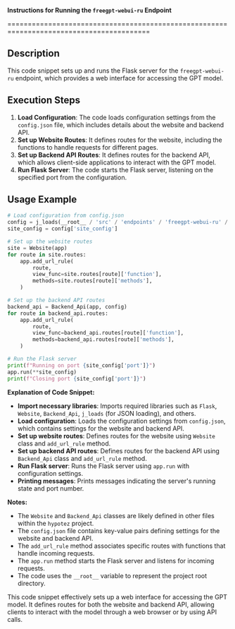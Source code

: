 **Instructions for Running the `freegpt-webui-ru` Endpoint**

=========================================================================================

**Description**
-------------------------
This code snippet sets up and runs the Flask server for the `freegpt-webui-ru` endpoint, which provides a web interface for accessing the GPT model.

**Execution Steps**
-------------------------
1. **Load Configuration**: The code loads configuration settings from the `config.json` file, which includes details about the website and backend API.
2. **Set up Website Routes**: It defines routes for the website, including the functions to handle requests for different pages.
3. **Set up Backend API Routes**: It defines routes for the backend API, which allows client-side applications to interact with the GPT model.
4. **Run Flask Server**: The code starts the Flask server, listening on the specified port from the configuration.

**Usage Example**
-------------------------

```python
# Load configuration from config.json
config = j_loads(__root__ / 'src' / 'endpoints' / 'freegpt-webui-ru' / 'config.json')
site_config = config['site_config']

# Set up the website routes
site = Website(app)
for route in site.routes:
    app.add_url_rule(
        route,
        view_func=site.routes[route]['function'],
        methods=site.routes[route]['methods'],
    )

# Set up the backend API routes
backend_api = Backend_Api(app, config)
for route in backend_api.routes:
    app.add_url_rule(
        route,
        view_func=backend_api.routes[route]['function'],
        methods=backend_api.routes[route]['methods'],
    )

# Run the Flask server
print(f"Running on port {site_config['port']}")
app.run(**site_config)
print(f"Closing port {site_config['port']}")
```

**Explanation of Code Snippet:**

- **Import necessary libraries**: Imports required libraries such as `Flask`, `Website`, `Backend_Api`, `j_loads` (for JSON loading), and others.
- **Load configuration**: Loads the configuration settings from `config.json`, which contains settings for the website and backend API.
- **Set up website routes**: Defines routes for the website using `Website` class and `add_url_rule` method.
- **Set up backend API routes**: Defines routes for the backend API using `Backend_Api` class and `add_url_rule` method.
- **Run Flask server**: Runs the Flask server using `app.run` with configuration settings.
- **Printing messages**: Prints messages indicating the server's running state and port number.

**Notes:**

- The `Website` and `Backend_Api` classes are likely defined in other files within the `hypotez` project.
- The `config.json` file contains key-value pairs defining settings for the website and backend API.
- The `add_url_rule` method associates specific routes with functions that handle incoming requests.
- The `app.run` method starts the Flask server and listens for incoming requests.
- The code uses the `__root__` variable to represent the project root directory.

This code snippet effectively sets up a web interface for accessing the GPT model. It defines routes for both the website and backend API, allowing clients to interact with the model through a web browser or by using API calls.